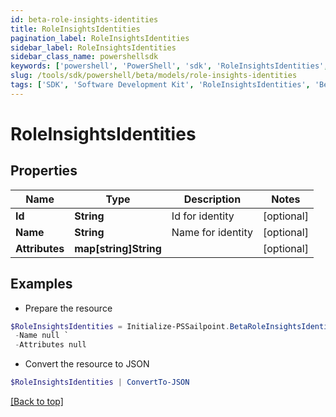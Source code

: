 ```yaml
---
id: beta-role-insights-identities
title: RoleInsightsIdentities
pagination_label: RoleInsightsIdentities
sidebar_label: RoleInsightsIdentities
sidebar_class_name: powershellsdk
keywords: ['powershell', 'PowerShell', 'sdk', 'RoleInsightsIdentities', 'BetaRoleInsightsIdentities'] 
slug: /tools/sdk/powershell/beta/models/role-insights-identities
tags: ['SDK', 'Software Development Kit', 'RoleInsightsIdentities', 'BetaRoleInsightsIdentities']
---
```



# RoleInsightsIdentities

## Properties

Name | Type | Description | Notes
------------ | ------------- | ------------- | -------------
**Id** | **String** | Id for identity | [optional] 
**Name** | **String** | Name for identity | [optional] 
**Attributes** | **map[string]String** |  | [optional] 

## Examples

- Prepare the resource
```powershell
$RoleInsightsIdentities = Initialize-PSSailpoint.BetaRoleInsightsIdentities  -Id null `
 -Name null `
 -Attributes null
```

- Convert the resource to JSON
```powershell
$RoleInsightsIdentities | ConvertTo-JSON
```


[[Back to top]](#) 

